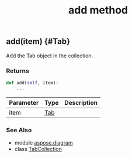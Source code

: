 ﻿---
title: add method
second_title: Aspose.Diagram for Python via .NET API References
description: 
type: docs
weight: 20
url: /python-net/aspose.diagram/tabcollection/add/
is_root: false
---

## add(item) {#Tab}

Add the Tab object in the collection.

### Returns 





```python
def add(self, item):
    ...
```


| Parameter | Type | Description |
| :- | :- | :- |
| item | [Tab](/diagram/python-net/aspose.diagram/tab) |  |



### See Also
* module [aspose.diagram](../../)
* class [TabCollection](/diagram/python-net/aspose.diagram/tabcollection)
